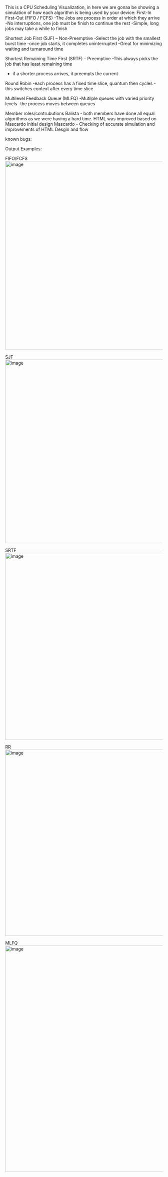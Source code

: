 This is a CPU Scheduling Visualization, in here we are gonaa be showing a simulation of how each 
algorithm is being used by your device:
First-In First-Out (FIFO / FCFS)
-The Jobs are process in order at which they arrive
-No interruptions, one job must be finish to continue the rest
-Simple, long jobs may take a while to finish

Shortest Job First (SJF) – Non-Preemptive
-Select the job with the smallest burst time
-once job starts, it completes uninterrupted
-Great for minimizing waiting and turnaround time

Shortest Remaining Time First (SRTF) – Preemptive
-This always picks the job that has least remaining time
- if a shorter process arrives, it preempts the current
  
Round Robin
-each process has a fixed time slice, quantum then cycles
-this switches context after every time slice

Multilevel Feedback Queue (MLFQ)
-Mutilple queues with varied priority levels
-the process moves between queues 

Member roles/contrubutions
Balista - both members have done all equal algorithms as we were having a hard time. 
          HTML was improved based on Mascardo initial design
Mascardo - Checking of accurate simulation and improvements of HTML Desgin and flow

known bugs:
   <To Be Updated>

Output Examples:

FIFO/FCFS
<img width="612" height="603" alt="image" src="https://github.com/user-attachments/assets/2a5dd92b-9c8b-4f43-9d7f-1acfce509573" />

SJF
<img width="602" height="586" alt="image" src="https://github.com/user-attachments/assets/5ff5c938-3529-491e-b610-273631f014f3" />

SRTF
<img width="598" height="597" alt="image" src="https://github.com/user-attachments/assets/ad7f4adb-1f95-4316-8687-e847fcea0803" />

RR
<img width="616" height="595" alt="image" src="https://github.com/user-attachments/assets/9881a8f9-7ef1-4dd5-bef8-fdd851ad4996" />

MLFQ
<img width="607" height="723" alt="image" src="https://github.com/user-attachments/assets/96457b35-4ec8-4fc6-9173-b43a2c0a5fac" />


